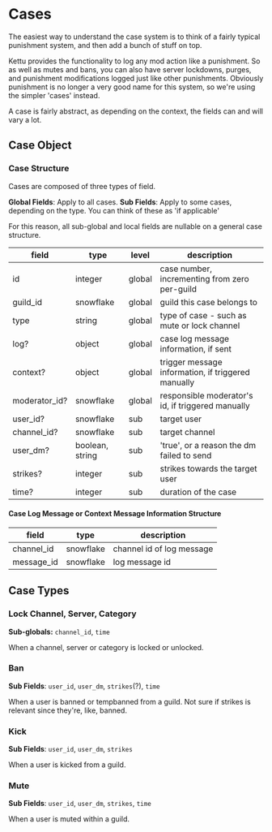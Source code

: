 # Cases

The easiest way to understand the case system is to think of a fairly typical punishment system, and then add a bunch of stuff on top.

Kettu provides the functionality to log any mod action like a punishment. So as well as mutes and bans, you can also have server lockdowns, purges, and punishment modifications logged just like other punishments. Obviously punishment is no longer a very good name for this system, so we're using the simpler 'cases' instead.

A case is fairly abstract, as depending on the context, the fields can and will vary a lot.

## Case Object

### Case Structure

Cases are composed of three types of field.

**Global Fields**: Apply to all cases.
**Sub Fields**: Apply to some cases, depending on the type. You can think of these as 'if applicable'

For this reason, all sub-global and local fields are nullable on a general case structure.

| field         | type            | level  | description                                        |
| ------------- | --------------- | ------ | -------------------------------------------------- |
| id            | integer         | global | case number, incrementing from zero per-guild      |
| guild_id      | snowflake       | global | guild this case belongs to                         |
| type          | string          | global | type of case - such as mute or lock channel        |
| log?          | object          | global | case log message information, if sent              |
| context?      | object          | global | trigger message information, if triggered manually |
| moderator_id? | snowflake       | global | responsible moderator's id, if triggered manually  |
| user_id?      | snowflake       | sub    | target user                                        |
| channel_id?   | snowflake       | sub    | target channel                                     |
| user_dm?      | boolean, string | sub    | 'true', or a reason the dm failed to send          |
| strikes?      | integer         | sub    | strikes towards the target user                    |
| time?         | integer         | sub    | duration of the case                               |

#### Case Log Message or Context Message Information Structure

| field      | type      | description               |
| ---------- | --------- | ------------------------- |
| channel_id | snowflake | channel id of log message |
| message_id | snowflake | log message id            |

## Case Types

### Lock Channel, Server, Category

**Sub-globals:** `channel_id`, `time`

When a channel, server or category is locked or unlocked.

### Ban

**Sub Fields**: `user_id`, `user_dm`, `strikes`(?), `time`

When a user is banned or tempbanned from a guild. Not sure if strikes is relevant since they're, like, banned.

### Kick

**Sub Fields**: `user_id`, `user_dm`, `strikes`

When a user is kicked from a guild.

### Mute

**Sub Fields**: `user_id`, `user_dm`, `strikes`, `time`

When a user is muted within a guild.

